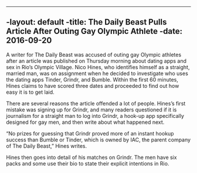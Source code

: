 ----
 -layout: default
 -title: The Daily Beast Pulls Article After Outing Gay Olympic Athlete
 -date: 2016-09-20
----
 
A writer for The Daily Beast was accused of outing gay Olympic athletes after an article was published on Thursday morning about dating apps and sex in Rio’s Olympic Village. Nico Hines, who identifies himself as a straight, married man, was on assignment when he decided to investigate who uses the dating apps Tinder, Grindr, and Bumble. Within the first 60 minutes, Hines claims to have scored three dates and proceeded to find out how easy it is to get laid.

There are several reasons the article offended a lot of people. Hines’s first mistake was signing up for Grindr, and many readers questioned if it is journalism for a straight man to log into Grindr, a hook-up app specifically designed for gay men, and then write about what happened next.

“No prizes for guessing that Grindr proved more of an instant hookup success than Bumble or Tinder, which is owned by IAC, the parent company of The Daily Beast,” Hines writes.

Hines then goes into detail of his matches on Grindr. The men have six packs and some use their bio to state their explicit intentions in Rio.

